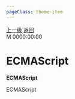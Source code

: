 ```yaml
---
pageClass: theme-item
---
```

<div class="extend-header">
    <div class="info">
        <div class="record">
            <a class="back" href="./">上一级</a>
            <a class="back" href="./">返回</a>
        </div>        
        <div class="mini">
            <span>M 0000:00:00</span>
        </div>
    </div>
    <div class="content"></div>
</div>
<div class="content-header">
<h1>ECMAScript</h1><strong>ECMAScript</strong>
</div>
<div class="static-content">


ECMAScript



</div>